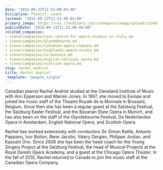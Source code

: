 ```yaml
---
date: "2015-09-23T11:51:00-04:00"
discipline: Pianist, coach
lastmod: "2015-09-23T11:51:00-04:00"
primary_image: https://res.cloudinary.com/schmopera/image/upload/v1545409169/media/webhook-uploads/1443023414280/rachel_andrist.jpg.jpg
publishDate: "2015-09-23T11:51:00-04:00"
related_companies:
- scene/companies/cosi-centre-for-opera-studies-in-italy.md
- scene/companies/glyndebourne.md
- scene/companies/canadian-opera-company.md
- scene/companies/highlands-opera-studio.md
- scene/companies/la-monnaie.md
- scene/companies/english-national-opera.md
- scene/companies/scottish-opera.md
slug: rachel-andrist
title: Rachel Andrist
_template: "people_single"
---
```


Canadian pianist Rachel Andrist studied at the Cleveland Institute of Music with Ann Epperson and Warren Jones. In 1997, she moved to Europe and joined the music staff of the Theatre Royale de la Monnaie in Brussels, Belgium. Since then she has been a regular guest at the Salzburg Festival, the Salzburg Easter Festival, and the Bavarian State Opera in Munich, and has also been on the staff of the Glyndebourne Festival, De Nederlandse Opera in Amsterdam, English National Opera, and Scottish Opera.

Rachel has worked extensively with conductors Sir Simon Rattle, Antonio Pappano, Ivor Bolton, Rene Jacobs, Valery Gergiev, Philippe Jordan, and Kazushi Ono. Since 2008 she has been the head coach for the Young Singers Project at the Salzburg Festival, the head of Musical Projects at the Royal Danish Opera Academy, and a guest at the Chicago Opera Theater. In the fall of 2010, Rachel returned to Canada to join the music staff at the Canadian Opera Company.
